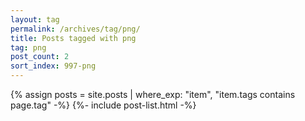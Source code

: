 ```yaml
---
layout: tag
permalink: /archives/tag/png/
title: Posts tagged with png
tag: png
post_count: 2
sort_index: 997-png
---
```

{% assign posts = site.posts | where_exp: "item", "item.tags contains page.tag" -%}
{%- include post-list.html -%}
